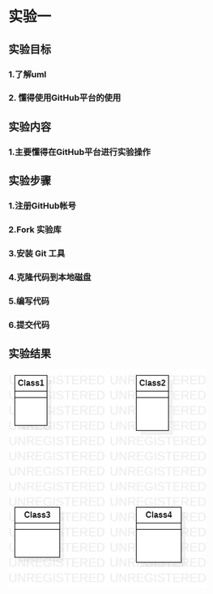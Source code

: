 # 实验一

## 实验目标

### 1.了解uml
###  2. 懂得使用GitHub平台的使用

## 实验内容
### 1.主要懂得在GitHub平台进行实验操作
## 实验步骤
 ### 1.注册GitHub帐号
 ### 2.Fork 实验库
 ### 3.安装 Git 工具
 ### 4.克隆代码到本地磁盘
 ### 5.编写代码
###  6.提交代码


## 实验结果

![第一个UML图](./uml1.jpg)

